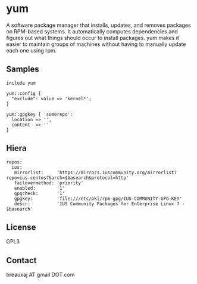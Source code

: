 yum
===

A software package manager that installs, updates, and removes packages on
RPM-based systems. It automatically computes dependencies and figures out what
things should occur to install packages. yum makes it easier to maintain groups
of machines without having to manually update each one using rpm.

Samples
-------
```
include yum
```
```
yum::config {
  "exclude": value => 'kernel*';
}
```
```
yum::gpgkey { 'somerepo':
  location => '',
  content  => ''
}
```

Hiera
-----
```
repos:
  ius:
   mirrorlist:     'https://mirrors.iuscommunity.org/mirrorlist?repo=ius-centos7&arch=$basearch&protocol=http'
   failovermethod: 'priority'
   enabled:        '1'
   gpgcheck:       '1'
   gpgkey:         'file:///etc/pki/rpm-gpg/IUS-COMMUNITY-GPG-KEY'
   descr:          'IUS Community Packages for Enterprise Linux 7 - $basearch'
```

License
-------
GPL3

Contact
-------
breauxaj AT gmail DOT com